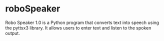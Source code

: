 # roboSpeaker
Robo Speaker 1.0 is a Python program that converts text into speech using the pyttsx3 library. It allows users to enter text and listen to the spoken output.
